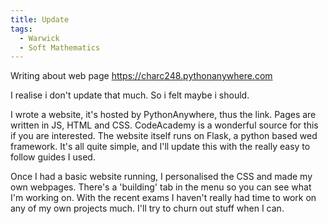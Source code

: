 ```yaml
---
title: Update
tags:
  - Warwick
  - Soft Mathematics
---
```

Writing about web page https://charc248.pythonanywhere.com

I realise i don't update that much. So i felt maybe i should.


I wrote a website, it's hosted by PythonAnywhere, thus the link. Pages are written in JS, HTML and CSS. CodeAcademy is a wonderful source for this if you are interested. The website itself runs on Flask, a python based wed framework. It's all quite simple, and I'll update this with the really easy to follow guides I used.

Once I had a basic website running, I personalised the CSS and made my own webpages. There's a 'building' tab in the menu so you can see what I'm working on. With the recent exams I haven't really had time to work on any of my own projects much. I'll try to churn out stuff when I can.
